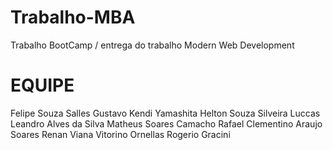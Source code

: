 # Trabalho-MBA
Trabalho BootCamp / entrega do trabalho Modern Web Development
# EQUIPE
Felipe Souza Salles
Gustavo Kendi Yamashita
Helton Souza Silveira
Luccas Leandro Alves da Silva
Matheus Soares Camacho
Rafael Clementino Araujo Soares
Renan Viana Vitorino Ornellas
Rogerio Gracini 

